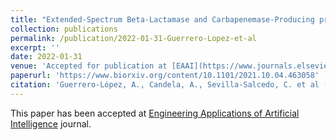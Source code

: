 ```yaml
---
title: "Extended-Spectrum Beta-Lactamase and Carbapenemase-Producing prediction in Klebsiella pneumoniae based on MALDI-TOF mass spectra"
collection: publications
permalink: /publication/2022-01-31-Guerrero-Lopez-et-al
excerpt: ''
date: 2022-01-31
venue: 'Accepted for publication at [EAAI](https://www.journals.elsevier.com/engineering-applications-of-artificial-intelligence)'
paperurl: 'https://www.biorxiv.org/content/10.1101/2021.10.04.463058'
citation: 'Guerrero-López, A., Candela, A., Sevilla-Salcedo, C. et al (2022). Automatic antibiotic resistance prediction in Klebsiella pneumoniae based on MALDI-TOF mass spectra. bioRxiv, doi.org/10.1101/2021.10.04.463058'
---
```

This paper has been accepted at [Engineering Applications of Artificial Intelligence](https://www.journals.elsevier.com/engineering-applications-of-artificial-intelligence) journal.

